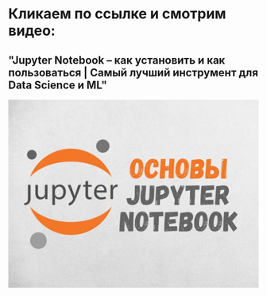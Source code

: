 # Кликаем по ссылке и смотрим видео:

## "Jupyter Notebook – как установить и как пользоваться | Самый лучший инструмент для Data Science и ML"

[![](/images/img/Jupiter_Notebook.jpg)](https://youtu.be/bfCfBuIhlB8)
